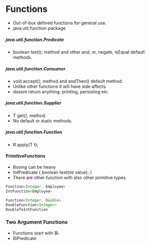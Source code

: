 # Functions

- Out-of-box defined functions for general use.
- java.util.function package

##### java.util.function.Predicate

- boolean test(); method and other and, or, negate, isEqual default methods.

##### java.util.function.Consumer

- void accept(); method and andThen() default method.
- Unlike other functions it will have side affects.
- doesnt return anything. printing, persisting etc.

##### java.util.function.Supplier

- T get(); method.
- No default or static methods.

##### java.util.function.Function

- R apply(T t);


#### PrimitiveFunctions

- Boxing can be heavy
- IntPredicate { boolean test(int value); }
- There are other function with also other primitive types.

```java
Function<Integer, Employee>
IntFunction<Employee>

Function<Integer, Double>
DoubleFunction<Integer>
DoubleToIntFunction
```

### Two Argument Functions

- Functions start with Bi.
- BiPredicate
